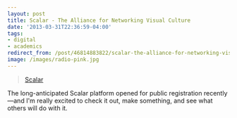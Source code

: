 ```yaml
--- 
layout: post 
title: Scalar - The Alliance for Networking Visual Culture 
date: '2013-03-31T22:36:59-04:00' 
tags: 
- digital 
- academics
redirect_from: /post/46814883822/scalar-the-alliance-for-networking-visual-culture/
image: /images/radio-pink.jpg
--- 
```


> [Scalar](http://scalar.usc.edu/)

The long-anticipated Scalar platform opened for public registration recently—and I'm really excited to check it out, make something, and see what others will do with it.
